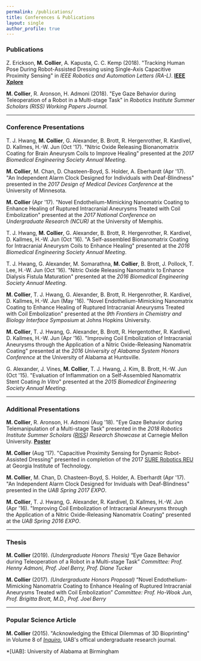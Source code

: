 ```yaml
---
permalink: /publications/
title: Conferences & Publications
layout: single
author_profile: true
---
```

### Publications

Z. Erickson, **M. Collier**, A. Kapusta, C. C. Kemp (2018). "Tracking Human Pose During Robot-Assisted Dressing using Single-Axis Capacitive Proximity Sensing" in *IEEE Robotics and Automation Letters (RA-L)*. **[IEEE Xplore](https://ieeexplore.ieee.org/document/8307487/)**

**M. Collier**, R. Aronson, H. Admoni (2018). "Eye Gaze Behavior during Teleoperation of a Robot in a Multi-stage Task" in *Robotics Institute Summer Scholars (RISS) Working Papers Journal*.

-----

### Conference Presentations

T. J. Hwang, **M. Collier**, G. Alexander, B. Brott, R. Hergenrother, R. Kardivel, D. Kallmes, H.-W. Jun (Oct '17). "Nitric Oxide Releasing Bionanomatrix Coating for Brain Aneurysm Coils to Improve Healing" presented at the *2017 Biomedical Engineering Society Annual Meeting*.

**M. Collier**, M. Chan, D. Chasteen-Boyd, S. Holder, A. Eberhardt (Apr '17). "An Independent Alarm Clock Designed for Individuals with Deaf-Blindness" presented in the *2017 Design of Medical Devices Conference* at the University of Minnesota.

**M. Collier** (Apr '17). "Novel Endothelium-Mimicking Nanomatrix Coating to Enhance Healing of Ruptured Intracranial Aneurysms Treated with Coil Embolization" presented at the *2017 National Conference on Undergraduate Research (NCUR)* at the University of Memphis.

T. J. Hwang, **M. Collier**, G. Alexander, B. Brott, R. Hergenrother, R. Kardivel, D. Kallmes, H.-W. Jun (Oct '16). "A Self-assembled Bionanomatrix Coating for Intracranial Aneurysm Coils to Enhance Healing" presented at the *2016 Biomedical Engineering Society Annual Meeting*.

T. J. Hwang, G. Alexander, M. Somarathna, **M. Collier**, B. Brott, J. Pollock, T. Lee, H.-W. Jun (Oct '16). "Nitric Oxide Releasing Nanomatrix to Enhance Dialysis Fistula Maturation" presented at the *2016 Biomedical Engineering Society Annual Meeting*.

**M. Collier**, T. J. Hwang, G. Alexander, B. Brott, R. Hergenrother, R. Kardivel, D. Kallmes, H.-W. Jun (May '16). "Novel Endothelium-Mimicking Nanomatrix Coating to Enhance Healing of Ruptured Intracranial Aneurysms Treated with Coil Embolization" presented at the *9th Frontiers in Chemistry and Biology Interface Symposium* at Johns Hopkins University.

**M. Collier**, T. J. Hwang, G. Alexander, B. Brott, R. Hergentother, R. Kardivel, D. Kallmes, H.-W. Jun (Apr '16). "Improving Coil Embolization of Intracranial Aneurysms through the Application of a Nitric Oxide-Releasing Nanomatrix Coating" presented at the *2016 University of Alabama System Honors Conference* at the University of Alabama at Huntsville.

G. Alexander, J. Vines, **M. Collier**, T. J. Hwang, J. Kim, B. Brott, H.-W. Jun (Oct '15). "Evaluation of Inflammation on a Self-Assembled Nanomatrix Stent Coating *In Vitro*" presented at the *2015 Biomedical Engineering Society Annual Meeting*.

-----

### Additional Presentations

**M. Collier**, R. Aronson, H. Admoni (Aug '18). "Eye Gaze Behavior during Telemanipulation of a Multi-stage Task" presented in the *2018 Robotics Institute Summer Scholars ([RISS](https://riss.ri.cmu.edu/)) Research Showcase* at Carnegie Mellon University. **[Poster](https://riss.ri.cmu.edu/wp-content/uploads/2018/11/2018-RISS-Poster-COLLIER-maggie.pdf)**

**M. Collier** (Aug '17). "Capacitive Proximity Sensing for Dynamic Robot-Assisted Dressing" presented in completion of the 2017 [SURE Robotics REU](http://sure.robotics.gatech.edu) at Georgia Institute of Technology.

**M. Collier**, M. Chan, D. Chasteen-Boyd, S. Holder, A. Eberhardt (Apr '17). "An Independent Alarm Clock Designed for Inviduals with Deaf-Blindness" presented in the *UAB Spring 2017 EXPO*.

**M. Collier**, T. J. Hwang, G. Alexander, R. Kardivel, D. Kallmes, H.-W. Jun (Apr '16). "Improving Coil Embolization of Intracranial Aneurysms through the Application of a Nitric Oxide-Releasing Nanomatrix Coating" presented at the *UAB Spring 2016 EXPO*.

-----

### Thesis

**M. Collier** (2019). *(Undergraduate Honors Thesis)* “Eye Gaze Behavior during Teleoperation of a Robot in a Multi-stage Task”
*Committee: Prof. Henny Admoni, Prof. Joel Berry, Prof. Diane Tucker*

**M. Collier** (2017). *(Undergraduate Honors Proposal)* “Novel Endothelium-Mimicking Nanomatrix Coating to Enhance Healing of Ruptured Intracranial Aneurysms Treated with Coil Embolization”
*Committee: Prof. Ho-Wook Jun, Prof. Brigitta Brott, M.D., Prof. Joel Berry*

-----

### Popular Science Article

**M. Collier** (2015). "Acknowledging the Ethical Dilemmas of 3D Bioprinting" in Volume 8 of *[Inquiro](https://www.uab.edu/inquiro/)*, UAB's offical undergraduate research journal.

*[UAB]: University of Alabama at Birmingham
